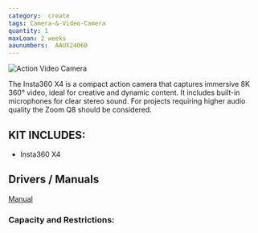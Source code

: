 ```yaml
---
category:  create
tags: Camera-&-Video-Camera
quantity: 1
maxLoan: 2 weeks
aaunumbers:  AAUX24060
---
```

![Action Video Camera](https://aabworld.com/media/catalog/product/cache/237ef60c9f2fe0eb30d3cc363694a887/1/6/1663604159_img_1843309_1.jpg)

The Insta360 X4 is a compact action camera that captures immersive 8K 360° video, ideal for creative and dynamic content. It includes built-in microphones for clear stereo sound. For projects requiring higher audio quality the Zoom Q8 should be considered.
## KIT INCLUDES:
-  Insta360 X4

## Drivers / Manuals
[Manual](https://res.insta360.com/static/70093bf5f9bb8eb319b3b60e054ffb91/X4_UserManual_EN.pdf)



### Capacity and Restrictions:
